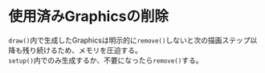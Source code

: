 # 使用済みGraphicsの削除

`draw()`内で生成したGraphicsは明示的に`remove()`しないと次の描画ステップ以降も残り続けるため、メモリを圧迫する。  
`setup()`内でのみ生成するか、不要になったら`remove()`する。
